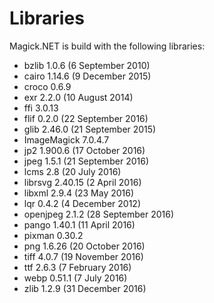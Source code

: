# Libraries
Magick.NET is build with the following libraries:

- bzlib 1.0.6 (6 September 2010)
- cairo 1.14.6 (9 December 2015)
- croco 0.6.9
- exr 2.2.0 (10 August 2014)
- ffi 3.0.13
- flif 0.2.0 (22 September 2016)
- glib 2.46.0 (21 September 2015)
- ImageMagick 7.0.4.7
- jp2 1.900.6 (17 October 2016)
- jpeg 1.5.1 (21 September 2016)
- lcms 2.8 (20 July 2016)
- librsvg 2.40.15 (2 April 2016)
- libxml 2.9.4 (23 May 2016)
- lqr 0.4.2 (4 December 2012)
- openjpeg 2.1.2 (28 September 2016)
- pango 1.40.1 (11 April 2016)
- pixman 0.30.2
- png 1.6.26 (20 October 2016)
- tiff 4.0.7 (19 November 2016)
- ttf 2.6.3 (7 February 2016)
- webp 0.51.1 (7 July 2016)
- zlib 1.2.9 (31 December 2016)
